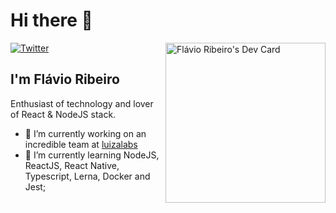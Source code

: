 # Hi there 👋

<div align="left">
  <a href="https://twitter.com/_flaviotux">
    <img
      src="https://img.shields.io/twitter/follow/flaviotux_?style=social"
      alt="Twitter"
    />
  </a>

  <a href="https://app.daily.dev/flaviotux">
    <img
      width="256"
      align="right"
      src="https://api.daily.dev/devcards/a7428450948649e0af1e9fa8ff941a4b.png?r=rqo"
      alt="Flávio Ribeiro's Dev Card"/>
  </a>
</div>

## I'm Flávio Ribeiro

Enthusiast of technology and lover of React & NodeJS stack.

- 🔭 I’m currently working on an incredible team at [luizalabs](https://www.linkedin.com/company/luizalabs)
- 🌱 I’m currently learning NodeJS, ReactJS, React Native, Typescript, Lerna, Docker and Jest;

